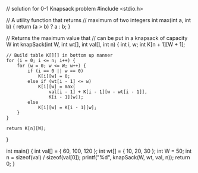 
// solution for 0-1 Knapsack problem 
#include <stdio.h> 

// A utility function that returns 
// maximum of two integers 
int max(int a, int b) 
{ 
	return (a > b) ? a : b; 
} 

// Returns the maximum value that 
// can be put in a knapsack of capacity W 
int knapSack(int W, int wt[], int val[], int n) 
{ 
	int i, w; 
	int K[n + 1][W + 1]; 

	// Build table K[][] in bottom up manner 
	for (i = 0; i <= n; i++) { 
		for (w = 0; w <= W; w++) { 
			if (i == 0 || w == 0) 
				K[i][w] = 0; 
			else if (wt[i - 1] <= w) 
				K[i][w] = max( 
					val[i - 1] + K[i - 1][w - wt[i - 1]], 
					K[i - 1][w]); 
			else
				K[i][w] = K[i - 1][w]; 
		} 
	} 

	return K[n][W]; 
} 

int main() 
{ 
	int val[] = { 60, 100, 120 }; 
	int wt[] = { 10, 20, 30 }; 
	int W = 50; 
	int n = sizeof(val) / sizeof(val[0]); 
	printf("%d", knapSack(W, wt, val, n)); 
	return 0; 
} 
